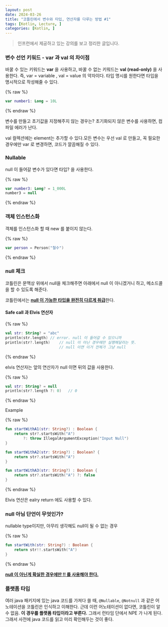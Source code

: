 ```yaml
---
layout: post
date: 2024-03-26
title: "코틀린에서 변수와 타입, 연산자를 다루는 방법 #1"
tags: [Kotlin, Lecture, ]
categories: [Kotlin, ]
---
```



> 인프런에서 제공하고 있는 강의를 보고 정리한 글입니다.



### **변수 선언 키워드 - var 과 val 의 차이점**


바꿀 수 있는 키워드는 **var** 을 사용하고, 바꿀 수 없는 키워드는 **val (read-only)** 을 사용한다. 즉, var = variable , val = value 의 약자이다. 타입 명시를 원한다면 타입을 명시적으로 작성해줄 수 있다.



{% raw %}
```kotlin
var number1: Long = 10L
```
{% endraw %}



변수를 만들고 초기값을 지정해주지 않는 경우는? 초기화되지 않은 변수를 사용하면, 컴파일 에러가 난다. 


val 컬렉션에는 element는 추가할 수 있다.모든 변수는 우선 val 로 만들고, 꼭 필요한 경우에만 var 로 변경하면, 코드가 깔끔해질 수 있다.



### **Nullable**


null 이 들어갈 변수가 있다면 타입? 을 사용한다.



{% raw %}
```kotlin
var number3: Long? = 1_000L
number3 = null
```
{% endraw %}




### **객체 인스턴스화**


객체를 인스턴스화 할 때 new 를 붙이지 않는다.



{% raw %}
```kotlin
var person = Person("철수")
```
{% endraw %}




### **null 체크**


코틀린은 문맥상 위에서 null을 체크해주면 아래에서 null 이 아니겠거니 하고, 메소드콜을 할 수 있도록 해준다.


코틀린에서는 <u>**null 이 가능한 타입을 완전히 다르게 취급**</u>한다.



#### **Safe call 과 Elvis 연산자**



{% raw %}
```kotlin
val str: String? = "abc"
println(str.length) // error. null 이 들어갈 수 있으니까
println(str?.length)	// null 이 아닌 경우에만 실행해달라는 뜻.
						// null 이면 이거 전체가 그냥 null
```
{% endraw %}



elvis 연산자는 앞의 연산자가 null 이면 뒤의 값을 사용한다.



{% raw %}
```kotlin
val str: String? = null
println(str?.length ?: 0)	// 0
```
{% endraw %}



Example



{% raw %}
```kotlin
fun startWithA1(str: String?) : Boolean {
    return str?.startsWith("A")
    	?: throw IllegalArgumentException("Input Null")
}

fun startWithA2(str: String?) : Boolean? {
    return str?.startsWith("A")
}

fun startWithA3(str: String?) : Boolean {
    return str?.startsWith("A") ?: false
}
```
{% endraw %}



Elvis 연산은 ealry return 에도 사용할 수 있다.



### **null 아님 단언이 무엇인가?**


nullable type이지만, 아무리 생각해도 null이 될 수 없는 경우



{% raw %}
```kotlin
fun startWith(str: String?) : Boolean {
    return str!!.startsWith("A")
}
```
{% endraw %}



<u>**null 이 아닌게 확실한 경우에만 !! 를 사용해야 한다.**</u>



### **플랫폼 타입**


여러 java 패키지에 있는 java 코드를 가져다 쓸 때, `@Nullable`, `@Notnull` 과 같은 어노테이션을 코틀린은 인식하고 이해한다. 근데 이런 어노테이션이 없다면, 코틀린이 알 수 없음. **이 경우를 플랫폼 타입이라고 부른다.** 그래서 런타임 단에서 NPE 가 나게 된다. 그래서 사전에 java 코드를 읽고 미리 확인해두는 것이 좋다.

